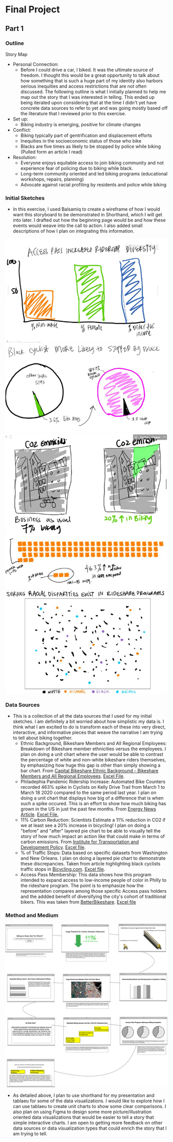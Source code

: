 # Final Project

## Part 1

### Outline
Story Map
 - Personal Connection:
    - Before I could drive a car, I biked. It was the ultimate source of freedom. I thought this would be a great opportunity to talk about how something that is such a huge part of my identity also harbors serious inequities and access restrictions that are not often discussed. The following outline is what I initially planned to help me map out the story that I was interested in telling. This ended up being iterated upon considering that at the time I didn't yet have concrete data sources to refer to yet and was going mostly based off the literature that I reviewed prior to this exercise. 
 - Set up: 
   - Biking industry is emerging, positive for climate changes
 - Conflict:
    - Biking typically part of gentrification and displacement efforts
    - Inequities in the socioeconomic status of those who bike
    - Blacks are five times as likely to be stopped by police while biking (Pulled form an article I read)
  - Resolution:
    - Everyone enjoys equitable access to join biking community and not experience fear of policing due to biking while black. 
    - Long-term community oriented and led biking programs (educational workshops, repairs, planning)
    - Advocate against racial profiling by residents and police while biking
### Initial Sketches
- In this exercise, I used Balsamiq to create a wireframe of how I would want this storyboard to be demonstrated in Shorthand, which I will get into later. I drafted out how the beginning page would be and how these events would weave into the call to action. I also added small descriptions of how I plan on integrating this information. 

![Access Pass](https://github.com/cnwagwu/tsd-portfolio/blob/master/access%20pass%20diversify.JPG)
![Traffic Stops](https://github.com/cnwagwu/tsd-portfolio/blob/master/black%20cyclist%20traffic%20stops2.JPG)
![CO2 Emissions](https://github.com/cnwagwu/tsd-portfolio/blob/master/co2%20emissions%20bike2.JPG)
![Philly Trail](https://github.com/cnwagwu/tsd-portfolio/blob/master/philly%20trail%20inc.JPG)
![Rideshare Disparities](https://github.com/cnwagwu/tsd-portfolio/blob/master/rideshare%20racial%20disparities2.JPG)


### Data Sources
- This is a collection of all the data sources that I used for my initial sketches. I am definitely a bit worried about how simplistic my data is. I think what I am excited to do is transform each of these into very direct, interactive, and informative pieces that weave the narrative I am trying to tell about biking together. 
  - Ethnic Background, Bikeshare Members and All Regional Employees: Breakdown of Bikeshare member ethnicities versus the employees. I plan on doing a unit chart where the user would be able to contrast the percentage of white and non-white bikeshare riders themselves, by emphasizing how huge this gap is other than simply showing a bar chart. From [Capital Bikeshare Ethnic Background - Bikeshare Members and All Regional Employees](https://d21xlh2maitm24.cloudfront.net/wdc/Capital-Bikeshare_2016MemberSurvey_Final-Report.pdf?mtime=20170303165531).   [Excel File](https://github.com/cnwagwu/tsd-portfolio/blob/master/ITDP%20High%20Shift%20Savings.xlsx). 
  - Philadephia Pandemic Ridership Increase: Automated Bike Counters recorded 463% spike in Cyclists on Kelly Drive Trail from March 1 to March 18 2020 compared to the same period last year. I plan on doing a unit chart that displays how big of a difference that is when such a spike occured. This is an effort to show how much biking has grown in the US in just the past few months. From [Energy News Article](https://energynews.us/2020/04/16/west/the-pandemic-is-fueling-a-biking-boom-will-it-last/). [Excel File.](https://github.com/cnwagwu/tsd-portfolio/blob/master/Philadelphia%20Kelly%20Drive%20Trail.xlsx)
  - 11% Carbon Reduction: Scientists Estimate a 11% reduction in CO2 if we at least see a 20% increase in bicycling! I plan on doing a "before" and "after" layered pie chart to be able to visually tell the story of how much impact an action like that could make in terms of carbon emissions. From [Institute for Transportation and Development Policy](https://www.itdp.org/2015/11/12/a-global-high-shift-cycling-scenario/). [Excel file](https://github.com/cnwagwu/tsd-portfolio/blob/master/ITDP%20High%20Shift%20Savings.xlsx).
  - % of Traffic Stops: Data based on specific datasets from Washington and New Orleans. I plan on doing a layered pie chart to demonstrate these discrepancies. Taken from article highlighting black cyclists traffic stops in [Bicycling.com](https://www.bicycling.com/culture/a33383540/cycling-while-black-police/).  [Excel file](https://github.com/cnwagwu/tsd-portfolio/blob/master/%25%20of%20Traffic%20Stops%20New%20Orleans%20and%20Washington.xlsx).
  - Access Pass Membership: This data shows how this program intended to expand access to low-income people of color in Philly to the rideshare program. The point is to emphasize how the representation compares among those specific Access pass holders and the addded benefit of diversifying the city's cohort of traditional bikers. This was taken from [BetterBikeshare](https://betterbikeshare.org/wp-content/uploads/2018/12/1-pager-access-pass-12_18_18.pdf). [Excel file](https://github.com/cnwagwu/tsd-portfolio/blob/master/Access%20Pass%20Members%20Philly.xlsx)
  
  
### Method and Medium

![Wireframe](https://github.com/cnwagwu/tsd-portfolio/blob/master/Balsamiq%20Wireframe%201.png)

- As detailed above, I plan to use shorthand for my presentation and tablaeu for some of the data visualizations. I would like to explore how I can use tablaeu to create unit charts to show some clear comparisons. I also plan on using Figma to design some more picture/illustration oriented data visualizations that would be easier to tell a story that simple interactive charts. I am open to getting more feedback on other data sources or data visualization types that could enrich the story that I am trying to tell.
